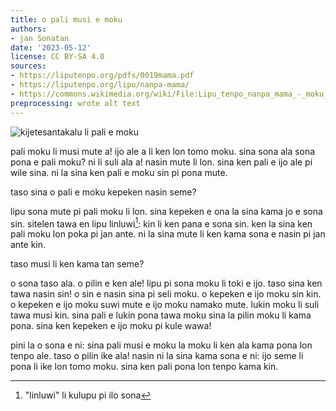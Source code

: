 ```yaml
---
title: o pali musi e moku
authors:
- jan Sonatan
date: '2023-05-12'
license: CC BY-SA 4.0
sources:
- https://liputenpo.org/pdfs/0019mama.pdf
- https://liputenpo.org/lipu/nanpa-mama/
- https://commons.wikimedia.org/wiki/File:Lipu_tenpo_nanpa_mama_-_moku_seli.png
preprocessing: wrote alt text
---
```


![kijetesantakalu li pali e moku](https://upload.wikimedia.org/wikipedia/commons/b/b6/Lipu_tenpo_nanpa_mama_-_moku_seli.png)

pali moku li musi mute a! ijo ale a li ken lon tomo moku. sina sona ala sona pona e pali moku? ni li suli ala a! nasin mute li lon. sina ken pali e ijo ale pi wile sina. ni la sina ken pali e moku sin pi pona mute.

taso sina o pali e moku kepeken nasin seme?

lipu sona mute pi pali moku li lon. sina kepeken e ona la sina kama jo e sona sin. sitelen tawa en lipu linluwi[^1]: kin li ken pana e sona sin. ken la sina ken pali moku lon poka pi jan ante. ni la sina mute li ken kama sona e nasin pi jan ante kin.

taso musi li ken kama tan seme?

o sona taso ala. o pilin e ken ale! lipu pi sona moku li toki e ijo. taso sina ken tawa nasin sin! o sin e nasin sina pi seli moku. o kepeken e ijo moku sin kin. o kepeken e ijo moku suwi mute e ijo moku namako mute. lukin moku li suli tawa musi kin. sina pali e lukin pona tawa moku sina la pilin moku li kama pona. sina ken kepeken e ijo moku pi kule wawa!

pini la o sona e ni: sina pali musi e moku la moku li ken ala kama pona lon tenpo ale. taso o pilin ike ala! nasin ni la sina kama sona e ni: ijo seme li pona li ike lon tomo moku. sina ken pali pona lon tenpo kama kin.

[^1]: "linluwi" li kulupu pi ilo sona